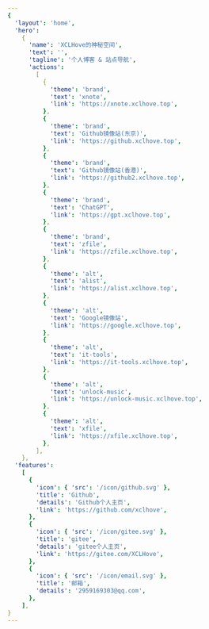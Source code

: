 ```yaml
---
{
  'layout': 'home',
  'hero':
    {
      'name': 'XCLHove的神秘空间',
      'text': '',
      'tagline': '个人博客 & 站点导航',
      'actions':
        [
          {
            'theme': 'brand',
            'text': 'xnote',
            'link': 'https://xnote.xclhove.top',
          },
          {
            'theme': 'brand',
            'text': 'Github镜像站(东京)',
            'link': 'https://github.xclhove.top',
          },
          {
            'theme': 'brand',
            'text': 'Github镜像站(香港)',
            'link': 'https://github2.xclhove.top',
          },
          {
            'theme': 'brand',
            'text': 'ChatGPT',
            'link': 'https://gpt.xclhove.top',
          },
          {
            'theme': 'brand',
            'text': 'zfile',
            'link': 'https://zfile.xclhove.top',
          },
          {
            'theme': 'alt',
            'text': 'alist',
            'link': 'https://alist.xclhove.top',
          },
          {
            'theme': 'alt',
            'text': 'Google镜像站',
            'link': 'https://google.xclhove.top',
          },
          {
            'theme': 'alt',
            'text': 'it-tools',
            'link': 'https://it-tools.xclhove.top',
          },
          {
            'theme': 'alt',
            'text': 'unlock-music',
            'link': 'https://unlock-music.xclhove.top',
          },
          {
            'theme': 'alt',
            'text': 'xfile',
            'link': 'https://xfile.xclhove.top',
          },
        ],
    },
  'features':
    [
      {
        'icon': { 'src': '/icon/github.svg' },
        'title': 'Github',
        'details': 'Github个人主页',
        'link': 'https://github.com/xclhove',
      },
      {
        'icon': { 'src': '/icon/gitee.svg' },
        'title': 'gitee',
        'details': 'gitee个人主页',
        'link': 'https://gitee.com/XCLHove',
      },
      {
        'icon': { 'src': '/icon/email.svg' },
        'title': '邮箱',
        'details': '2959169303@qq.com',
      },
    ],
}
---
```


<style>
@import "../css/color.css";

:root {
    --vp-home-hero-name-color: transparent;
    --vp-home-hero-name-background: -webkit-linear-gradient(120deg, var(--color-vue), var(--color-primary));
}
</style>
